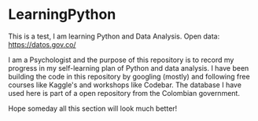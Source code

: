 # LearningPython
This is a test, I am learning Python and Data Analysis. Open data: https://datos.gov.co/

I am a Psychologist and the purpose of this repository is to record my progress in my self-learning plan of Python and data analysis. 
I have been building the code in this repository by googling (mostly) and following free courses like Kaggle's and workshops like Codebar.
The database I have used here is part of a open repository from the Colombian government.

Hope someday all this section will look much better!
